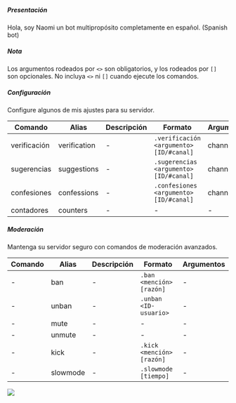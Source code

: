 ##### Presentación
Hola, soy Naomi un bot multipropósito completamente en español. (Spanish bot)

##### Nota
Los argumentos rodeados por `<>` son obligatorios, y los rodeados por `[]` son opcionales. No incluya `<>` ni `[]` cuando ejecute los comandos.

##### Configuración
Configure algunos de mis ajustes para su servidor.

| Comando | Alias | Descripción | Formato | Argumentos |
| - | - | - | - | - |
| verificación | verification | - | `.verificación <argumento> [ID/#canal]` | channel |
| sugerencias | suggestions | - | `.sugerencias <argumento> [ID/#canal]` | channel
| confesiones | confessions | - | `.confesiones <argumento> [ID/#canal]` | channel
| contadores | counters | - | - | - |

##### Moderación
Mantenga su servidor seguro con comandos de moderación avanzados.

| Comando | Alias | Descripción | Formato | Argumentos |
| - | - | - | - | - |
| - | ban | - | `.ban  <mención>  [razón]` | - |
| - | unban | - | `.unban  <ID-usuario>` | - |
| - | mute | - | - | - |
| - | unmute | - | - | - |
| - | kick | - | `.kick  <mención>  [razón]` | - |
| - | slowmode | - | `.slowmode [tiempo]` | - |

![](https://img.shields.io/discord/676798197859090474?label=Discord&logo=Discord&logoColor=%23ffffffff)
